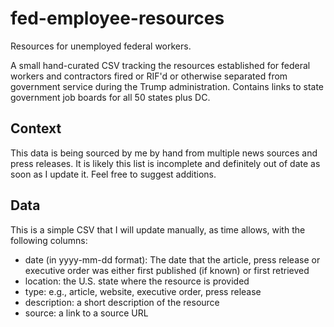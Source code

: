 # fed-employee-resources
Resources for unemployed federal workers.

A small hand-curated CSV tracking the resources established for federal workers and contractors fired or RIF'd or otherwise separated from government service during the Trump administration. Contains links to state government job boards for all 50 states plus DC. 

## Context
This data is being sourced by me by hand from multiple news sources and press releases. It is likely this list is incomplete and definitely out of date as soon as I update it. Feel free to suggest additions. 

## Data
This is a simple CSV that I will update manually, as time allows, with the following columns: 
- date (in yyyy-mm-dd format): The date that the article, press release or executive order was either first published (if known) or first retrieved
- location: the U.S. state where the resource is provided 
- type: e.g., article, website, executive order, press release
- description: a short description of the resource
- source: a link to a source URL
